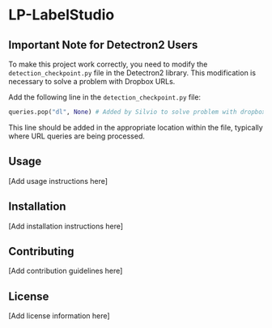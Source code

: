 # LP-LabelStudio

## Important Note for Detectron2 Users

To make this project work correctly, you need to modify the `detection_checkpoint.py` file in the Detectron2 library. This modification is necessary to solve a problem with Dropbox URLs.

Add the following line in the `detection_checkpoint.py` file:

```python
queries.pop("dl", None) # Added by Silvio to solve problem with dropbox urls
```

This line should be added in the appropriate location within the file, typically where URL queries are being processed.

## Usage

[Add usage instructions here]

## Installation

[Add installation instructions here]

## Contributing

[Add contribution guidelines here]

## License

[Add license information here]
